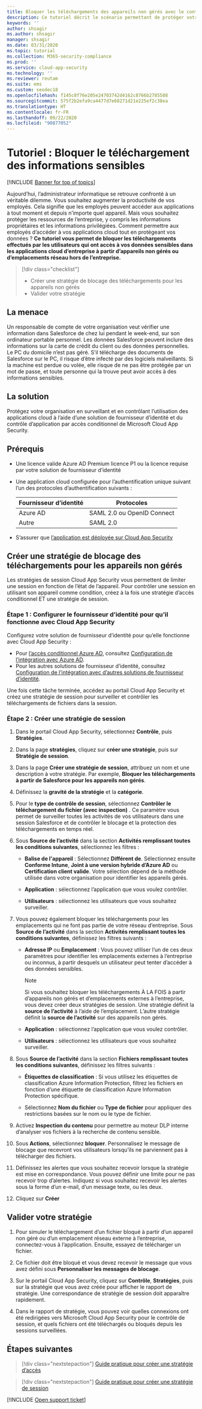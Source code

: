 ```yaml
---
title: Bloquer les téléchargements des appareils non gérés avec le contrôle d'application par accès conditionnel Cloud App Security
description: Ce tutoriel décrit le scénario permettant de protéger votre organisation contre les téléchargements de données sensibles par des appareils non gérés à l’aide des fonctionnalités de proxy inverse Azure AD.
keywords: ''
author: shsagir
ms.author: shsagir
manager: shsagir
ms.date: 03/31/2020
ms.topic: tutorial
ms.collection: M365-security-compliance
ms.prod: ''
ms.service: cloud-app-security
ms.technology: ''
ms.reviewer: reutam
ms.suite: ems
ms.custom: seodec18
ms.openlocfilehash: f145c8f76e205e24703742d4162c8766b2785588
ms.sourcegitcommit: 575f2b2efa9ca4477d7e60271d21e225ef2c38ea
ms.translationtype: HT
ms.contentlocale: fr-FR
ms.lasthandoff: 09/22/2020
ms.locfileid: "90877052"
---
```

# <a name="tutorial-block-download-of-sensitive-information"></a>Tutoriel : Bloquer le téléchargement des informations sensibles

[!INCLUDE [Banner for top of topics](includes/banner.md)]

Aujourd’hui, l’administrateur informatique se retrouve confronté à un véritable dilemme. Vous souhaitez augmenter la productivité de vos employés. Cela signifie que les employés peuvent accéder aux applications à tout moment et depuis n’importe quel appareil. Mais vous souhaitez protéger les ressources de l’entreprise, y compris les informations propriétaires et les informations privilégiées. Comment permettre aux employés d’accéder à vos applications cloud tout en protégeant vos données ? **Ce tutoriel vous permet de bloquer les téléchargements effectués par les utilisateurs qui ont accès à vos données sensibles dans les applications cloud d’entreprise à partir d’appareils non gérés ou d’emplacements réseau hors de l’entreprise.**

> [!div class="checklist"]
>
> * Créer une stratégie de blocage des téléchargements pour les appareils non gérés
> * Valider votre stratégie

## <a name="the-threat"></a>La menace

Un responsable de compte de votre organisation veut vérifier une information dans Salesforce de chez lui pendant le week-end, sur son ordinateur portable personnel. Les données Salesforce peuvent inclure des informations sur la carte de crédit du client ou des données personnelles. Le PC du domicile n’est pas géré. S’il télécharge des documents de Salesforce sur le PC, il risque d’être infecté par des logiciels malveillants. Si la machine est perdue ou volée, elle risque de ne pas être protégée par un mot de passe, et toute personne qui la trouve peut avoir accès à des informations sensibles.

## <a name="the-solution"></a>La solution

Protégez votre organisation en surveillant et en contrôlant l’utilisation des applications cloud à l’aide d’une solution de fournisseur d’identité et du contrôle d’application par accès conditionnel de Microsoft Cloud App Security.

## <a name="prerequisites"></a>Prérequis

* Une licence valide Azure AD Premium licence P1 ou la licence requise par votre solution de fournisseur d’identité
* Une application cloud configurée pour l’authentification unique suivant l’un des protocoles d’authentification suivants :

    |Fournisseur d’identité|Protocoles|
    |---|---|
    |Azure AD|SAML 2.0 ou OpenID Connect|
    |Autre|SAML 2.0|
* S’assurer que [l’application est déployée sur Cloud App Security](proxy-deployment-aad.md)

## <a name="create-a-block-download-policy-for-unmanaged-devices"></a>Créer une stratégie de blocage des téléchargements pour les appareils non gérés

Les stratégies de session Cloud App Security vous permettent de limiter une session en fonction de l’état de l’appareil. Pour contrôler une session en utilisant son appareil comme condition, créez à la fois une stratégie d’accès conditionnel ET une stratégie de session.

### <a name="step-1-configure-your-idp-to-work-with-cloud-app-security"></a>Étape 1 : Configurer le fournisseur d’identité pour qu’il fonctionne avec Cloud App Security

Configurez votre solution de fournisseur d’identité pour qu’elle fonctionne avec Cloud App Security :

* Pour [l’accès conditionnel Azure AD](/azure/active-directory/active-directory-conditional-access-azure-portal), consultez [Configuration de l’intégration avec Azure AD](proxy-deployment-aad.md#configure-integration-with-azure-ad).
* Pour les autres solutions de fournisseur d’identité, consultez [Configuration de l’intégration avec d’autres solutions de fournisseur d’identité](proxy-deployment-aad.md#configure-integration-with-other-idp-solutions).

Une fois cette tâche terminée, accédez au portail Cloud App Security et créez une stratégie de session pour surveiller et contrôler les téléchargements de fichiers dans la session.

### <a name="step-2-create-a-session-policy"></a>Étape 2 : Créer une stratégie de session

1. Dans le portail Cloud App Security, sélectionnez **Contrôle**, puis **Stratégies**.

2. Dans la page **stratégies**, cliquez sur **créer une stratégie**, puis sur **Stratégie de session**.

3. Dans la page **Créer une stratégie de session**, attribuez un nom et une description à votre stratégie. Par exemple, **Bloquer les téléchargements à partir de Salesforce pour les appareils non gérés**.

4. Définissez la **gravité de la stratégie** et la **catégorie**.

5. Pour le **type de contrôle de session**, sélectionnez **Contrôler le téléchargement du fichier (avec inspection)** . Ce paramètre vous permet de surveiller toutes les activités de vos utilisateurs dans une session Salesforce et de contrôler le blocage et la protection des téléchargements en temps réel.

6. Sous **Source de l’activité** dans la section **Activités remplissant toutes les conditions suivantes**, sélectionnez les filtres :

   * **Balise de l'appareil** : Sélectionnez **Différent de**. Sélectionnez ensuite **Conforme Intune**, **Joint à une version hybride d’Azure AD** ou **Certification client valide**. Votre sélection dépend de la méthode utilisée dans votre organisation pour identifier les appareils gérés.

   * **Application** : sélectionnez l’application que vous voulez contrôler.

   * **Utilisateurs** : sélectionnez les utilisateurs que vous souhaitez surveiller.

7. Vous pouvez également bloquer les téléchargements pour les emplacements qui ne font pas partie de votre réseau d’entreprise. Sous **Source de l’activité** dans la section **Activités remplissant toutes les conditions suivantes**, définissez les filtres suivants :

   * **Adresse IP** ou **Emplacement** : Vous pouvez utiliser l’un de ces deux paramètres pour identifier les emplacements externes à l’entreprise ou inconnus, à partir desquels un utilisateur peut tenter d’accéder à des données sensibles.

     > [!NOTE]
     > Si vous souhaitez bloquer les téléchargements À LA FOIS à partir d’appareils non gérés et d’emplacements externes à l’entreprise, vous devez créer deux stratégies de session. Une stratégie définit la **source de l’activité** à l’aide de l’emplacement. L’autre stratégie définit la **source de l’activité** sur des appareils non gérés.

   * **Application** : sélectionnez l’application que vous voulez contrôler.

   * **Utilisateurs** : sélectionnez les utilisateurs que vous souhaitez surveiller.

8. Sous **Source de l’activité** dans la section **Fichiers remplissant toutes les conditions suivantes**, définissez les filtres suivants :

   * **Étiquettes de classification** : Si vous utilisez les étiquettes de classification Azure Information Protection, filtrez les fichiers en fonction d’une étiquette de classification Azure Information Protection spécifique.

   * Sélectionnez **Nom du fichier** ou **Type de fichier** pour appliquer des restrictions basées sur le nom ou le type de fichier.
9. Activez **Inspection du contenu** pour permettre au moteur DLP interne d’analyser vos fichiers à la recherche de contenu sensible.

10. Sous **Actions**, sélectionnez **bloquer**. Personnalisez le message de blocage que recevront vos utilisateurs lorsqu’ils ne parviennent pas à télécharger des fichiers.

11. Définissez les alertes que vous souhaitez recevoir lorsque la stratégie est mise en correspondance. Vous pouvez définir une limite pour ne pas recevoir trop d’alertes. Indiquez si vous souhaitez recevoir les alertes sous la forme d’un e-mail, d’un message texte, ou les deux.

12. Cliquez sur **Créer**

## <a name="validate-your-policy"></a>Valider votre stratégie

1. Pour simuler le téléchargement d’un fichier bloqué à partir d’un appareil non géré ou d’un emplacement réseau externe à l’entreprise, connectez-vous à l’application. Ensuite, essayez de télécharger un fichier.

2. Ce fichier doit être bloqué et vous devez recevoir le message que vous avez défini sous **Personnaliser les messages de blocage**.

3. Sur le portail Cloud App Security, cliquez sur **Contrôle**, **Stratégies**, puis sur la stratégie que vous avez créée pour afficher le rapport de stratégie. Une correspondance de stratégie de session doit apparaître rapidement.

4. Dans le rapport de stratégie, vous pouvez voir quelles connexions ont été redirigées vers Microsoft Cloud App Security pour le contrôle de session, et quels fichiers ont été téléchargés ou bloqués depuis les sessions surveillées.

## <a name="next-steps"></a>Étapes suivantes

> [!div class="nextstepaction"]
> [Guide pratique pour créer une stratégie d’accès](access-policy-aad.md)

> [!div class="nextstepaction"]
> [Guide pratique pour créer une stratégie de session](session-policy-aad.md)

[!INCLUDE [Open support ticket](includes/support.md)]